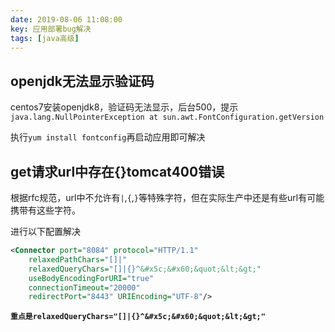 ```yaml
---
date: 2019-08-06 11:08:00
key: 应用部署bug解决
tags: [java高级]
---
```


## openjdk无法显示验证码

centos7安装openjdk8，验证码无法显示，后台500，提示`java.lang.NullPointerException at sun.awt.FontConfiguration.getVersion`

执行`yum install fontconfig`再启动应用即可解决

## get请求url中存在{}tomcat400错误

根据rfc规范，url中不允许有`|`,`{`,`}`等特殊字符，但在实际生产中还是有些url有可能携带有这些字符。

进行以下配置解决

```xml
<Connector port="8084" protocol="HTTP/1.1" 
    relaxedPathChars="[]|" 
    relaxedQueryChars="[]|{}^&#x5c;&#x60;&quot;&lt;&gt;" 
    useBodyEncodingForURI="true" 
    connectionTimeout="20000" 
    redirectPort="8443" URIEncoding="UTF-8"/>
```

**`重点是relaxedQueryChars="[]|{}^&#x5c;&#x60;&quot;&lt;&gt;"`**